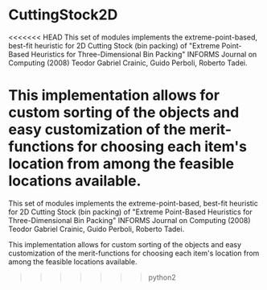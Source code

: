 # CuttingStock2D

<<<<<<< HEAD
This set of modules implements the extreme-point-based, best-fit heuristic for 2D Cutting Stock (bin packing) of "Extreme Point-Based Heuristics for Three-Dimensional Bin Packing" INFORMS Journal on Computing (2008) Teodor Gabriel Crainic, Guido Perboli, Roberto Tadei.

This implementation allows for custom sorting of the objects and easy customization of the merit-functions for choosing each item's location from among the feasible locations available.
=======
This set of modules implements the extreme-point-based, best-fit heuristic for 2D Cutting Stock (bin packing) of "Extreme Point-Based Heuristics for Three-Dimensional Bin
Packing" INFORMS Journal on Computing (2008)
Teodor Gabriel Crainic, Guido Perboli, Roberto Tadei.  

This implementation allows for custom sorting of the objects and easy customization of the merit-functions for choosing each item's location from among the feasible locations available. 
>>>>>>> python2

